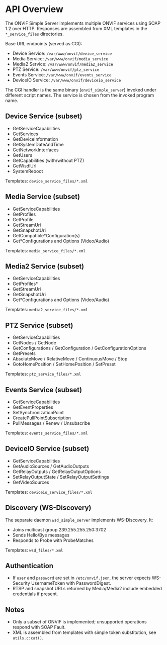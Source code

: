 # API Overview

The ONVIF Simple Server implements multiple ONVIF services using SOAP 1.2 over HTTP. Responses are assembled from XML templates in the `*_service_files` directories.

Base URL endpoints (served as CGI):
- Device Service:        `/var/www/onvif/device_service`
- Media Service:         `/var/www/onvif/media_service`
- Media2 Service:        `/var/www/onvif/media2_service`
- PTZ Service:           `/var/www/onvif/ptz_service`
- Events Service:        `/var/www/onvif/events_service`
- DeviceIO Service:      `/var/www/onvif/deviceio_service`

The CGI handler is the same binary (`onvif_simple_server`) invoked under different script names. The service is chosen from the invoked program name.

## Device Service (subset)
- GetServiceCapabilities
- GetServices
- GetDeviceInformation
- GetSystemDateAndTime
- GetNetworkInterfaces
- GetUsers
- GetCapabilities (with/without PTZ)
- GetWsdlUrl
- SystemReboot

Templates: `device_service_files/*.xml`

## Media Service (subset)
- GetServiceCapabilities
- GetProfiles
- GetProfile
- GetStreamUri
- GetSnapshotUri
- GetCompatible*Configuration(s)
- Get*Configurations and Options (Video/Audio)

Templates: `media_service_files/*.xml`

## Media2 Service (subset)
- GetServiceCapabilities
- GetProfiles*
- GetStreamUri
- GetSnapshotUri
- Get*Configurations and Options (Video/Audio)

Templates: `media2_service_files/*.xml`

## PTZ Service (subset)
- GetServiceCapabilities
- GetNodes / GetNode
- GetConfigurations / GetConfiguration / GetConfigurationOptions
- GetPresets
- AbsoluteMove / RelativeMove / ContinuousMove / Stop
- GotoHomePosition / SetHomePosition / SetPreset

Templates: `ptz_service_files/*.xml`

## Events Service (subset)
- GetServiceCapabilities
- GetEventProperties
- SetSynchronizationPoint
- CreatePullPointSubscription
- PullMessages / Renew / Unsubscribe

Templates: `events_service_files/*.xml`

## DeviceIO Service (subset)
- GetServiceCapabilities
- GetAudioSources / GetAudioOutputs
- GetRelayOutputs / GetRelayOutputOptions
- SetRelayOutputState / SetRelayOutputSettings
- GetVideoSources

Templates: `deviceio_service_files/*.xml`

## Discovery (WS-Discovery)
The separate daemon `wsd_simple_server` implements WS-Discovery. It:
- Joins multicast group 239.255.255.250:3702
- Sends Hello/Bye messages
- Responds to Probe with ProbeMatches

Templates: `wsd_files/*.xml`

## Authentication
- If `user` and `password` are set in `/etc/onvif.json`, the server expects WS-Security UsernameToken with PasswordDigest.
- RTSP and snapshot URLs returned by Media/Media2 include embedded credentials if present.

## Notes
- Only a subset of ONVIF is implemented; unsupported operations respond with SOAP Fault.
- XML is assembled from templates with simple token substitution, see `utils.c:cat()`.

